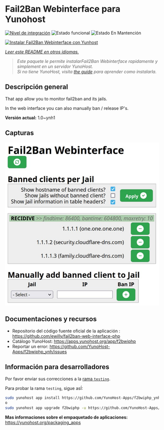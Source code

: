 <!--
Este archivo README esta generado automaticamente<https://github.com/YunoHost/apps/tree/master/tools/readme_generator>
No se debe editar a mano.
-->

# Fail2Ban Webinterface para Yunohost

[![Nivel de integración](https://dash.yunohost.org/integration/f2bwiphp.svg)](https://ci-apps.yunohost.org/ci/apps/f2bwiphp/) ![Estado funcional](https://ci-apps.yunohost.org/ci/badges/f2bwiphp.status.svg) ![Estado En Mantención](https://ci-apps.yunohost.org/ci/badges/f2bwiphp.maintain.svg)

[![Instalar Fail2Ban Webinterface con Yunhost](https://install-app.yunohost.org/install-with-yunohost.svg)](https://install-app.yunohost.org/?app=f2bwiphp)

*[Leer este README en otros idiomas.](./ALL_README.md)*

> *Este paquete le permite instalarFail2Ban Webinterface rapidamente y simplement en un servidor YunoHost.*  
> *Si no tiene YunoHost, visita [the guide](https://yunohost.org/install) para aprender como instalarla.*

## Descripción general

That app allow you to monitor fail2ban and its jails.

In the web interface you can also manually ban / release IP's.


**Versión actual:** 1.0~ynh1

## Capturas

![Captura de Fail2Ban Webinterface](./doc/screenshots/screenshot.jpg)

## Documentaciones y recursos

- Repositorio del código fuente oficial de la aplicación : <https://github.com/ewilly/fail2ban-web-interface-php>
- Catálogo YunoHost: <https://apps.yunohost.org/app/f2bwiphp>
- Reportar un error: <https://github.com/YunoHost-Apps/f2bwiphp_ynh/issues>

## Información para desarrolladores

Por favor enviar sus correcciones a la [rama `testing`](https://github.com/YunoHost-Apps/f2bwiphp_ynh/tree/testing).

Para probar la rama `testing`, sigue asÍ:

```bash
sudo yunohost app install https://github.com/YunoHost-Apps/f2bwiphp_ynh/tree/testing --debug
o
sudo yunohost app upgrade f2bwiphp -u https://github.com/YunoHost-Apps/f2bwiphp_ynh/tree/testing --debug
```

**Mas informaciones sobre el empaquetado de aplicaciones:** <https://yunohost.org/packaging_apps>
